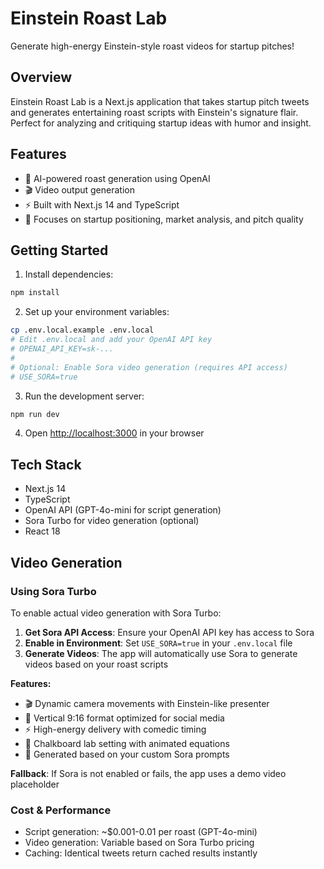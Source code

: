 # Einstein Roast Lab

Generate high-energy Einstein-style roast videos for startup pitches!

## Overview

Einstein Roast Lab is a Next.js application that takes startup pitch tweets and generates entertaining roast scripts with Einstein's signature flair. Perfect for analyzing and critiquing startup ideas with humor and insight.

## Features

- 🧠 AI-powered roast generation using OpenAI
- 🎬 Video output generation
- ⚡ Built with Next.js 14 and TypeScript
- 🎯 Focuses on startup positioning, market analysis, and pitch quality

## Getting Started

1. Install dependencies:
```bash
npm install
```

2. Set up your environment variables:
```bash
cp .env.local.example .env.local
# Edit .env.local and add your OpenAI API key
# OPENAI_API_KEY=sk-...
# 
# Optional: Enable Sora video generation (requires API access)
# USE_SORA=true
```

3. Run the development server:
```bash
npm run dev
```

4. Open [http://localhost:3000](http://localhost:3000) in your browser

## Tech Stack

- Next.js 14
- TypeScript
- OpenAI API (GPT-4o-mini for script generation)
- Sora Turbo for video generation (optional)
- React 18

## Video Generation

### Using Sora Turbo

To enable actual video generation with Sora Turbo:

1. **Get Sora API Access**: Ensure your OpenAI API key has access to Sora
2. **Enable in Environment**: Set `USE_SORA=true` in your `.env.local` file
3. **Generate Videos**: The app will automatically use Sora to generate videos based on your roast scripts

**Features:**
- 🎬 Dynamic camera movements with Einstein-like presenter
- 📐 Vertical 9:16 format optimized for social media
- ⚡ High-energy delivery with comedic timing
- 🎨 Chalkboard lab setting with animated equations
- 🎯 Generated based on your custom Sora prompts

**Fallback**: If Sora is not enabled or fails, the app uses a demo video placeholder

### Cost & Performance

- Script generation: ~$0.001-0.01 per roast (GPT-4o-mini)
- Video generation: Variable based on Sora Turbo pricing
- Caching: Identical tweets return cached results instantly

